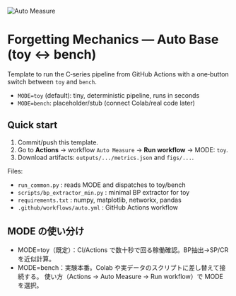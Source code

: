 ![Auto Measure](https://github.com/<user>/forgetting-mechanics-auto-base/actions/workflows/auto.yml/badge.svg)

# Forgetting Mechanics — Auto Base (toy ↔ bench)

Template to run the C‑series pipeline from GitHub Actions with a one‑button
switch between `toy` and `bench`.

- `MODE=toy` (default): tiny, deterministic pipeline, runs in seconds
- `MODE=bench`: placeholder/stub (connect Colab/real code later)

## Quick start
1. Commit/push this template.
2. Go to **Actions** → workflow `Auto Measure` → **Run workflow** → MODE: `toy`.
3. Download artifacts: `outputs/.../metrics.json` and `figs/...`.

Files:
- `run_common.py` : reads MODE and dispatches to toy/bench
- `scripts/bp_extractor_min.py` : minimal BP extractor for toy
- `requirements.txt` : numpy, matplotlib, networkx, pandas
- `.github/workflows/auto.yml` : GitHub Actions workflow

## MODE の使い分け
- MODE=toy（既定）：CI/Actions で数十秒で回る稼働確認。BP抽出→SP/CRを近似計算。
- MODE=bench：実験本番。Colab や実データのスクリプトに差し替えて接続する。
使い方（Actions → Auto Measure → Run workflow）で MODE を選択。


